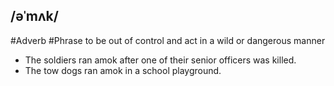 ## /əˈmʌk/ 
#Adverb  #Phrase 
to be out of control and act in a wild or dangerous manner

- The soldiers ran amok after one of their senior officers was killed.
- The tow dogs ran amok in a school playground.